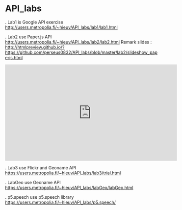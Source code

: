 # API_labs
. Lab1 is Google API exercise
http://users.metropolia.fi/~hieuv/API_labs/lab1/lab1.html

. Lab2 use Paper.js API
http://users.metropolia.fi/~hieuv/API_labs/lab2/lab2.html
Remark slides : http://htmlpreview.github.io/?https://github.com/perseus0832/API_labs/blob/master/lab2/slideshow_paperjs.html

<iframe width="560" height="315" src="https://www.youtube.com/embed/dInR_Iz1AyU" frameborder="0" allow="autoplay; encrypted-media" allowfullscreen></iframe>

. Lab3 use Flickr and Geoname API
https://users.metropolia.fi/~hieuv/API_labs/lab3/trial.html

. LabGeo use Geoname API
https://users.metropolia.fi/~hieuv/API_labs/labGeo/labGeo.html

. p5.speech use p5.speech library
https://users.metropolia.fi/~hieuv/API_labs/p5.speech/
